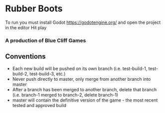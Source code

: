 # Rubber Boots

To run you must install Godot https://godotengine.org/ and open the project in the editor
Hit play

### A production of Blue Cliff Games

## Conventions
- Each new build will be pushed on its own branch (i.e. test-build-1, test-build-2, test-build-3, etc.)
- Never push directly to master, only merge from another branch into master
- After a branch has been merged to another branch, delete that branch (i.e. branch-1 merged to branch-2, delete branch-1)
- master will contain the definitive version of the game - the most recent tested and approved build

